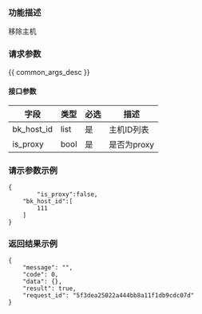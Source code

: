 ### 功能描述

移除主机

### 请求参数

{{ common_args_desc }}

#### 接口参数

| 字段     | 类型       | 必选 |描述                  |
|----------|------------|----------|-----------------------------|
| bk_host_id | list | 是 | 主机ID列表 |
| is_proxy | bool | 是 | 是否为proxy |

### 请示参数示例
```
{
		"is_proxy":false,
    "bk_host_id":[
        111
    ]
}
```

### 返回结果示例
```
{
    "message": "",
    "code": 0,
    "data": {},
    "result": true,
    "request_id": "5f3dea25022a444bb8a11f1db9cdc07d"
}
```
